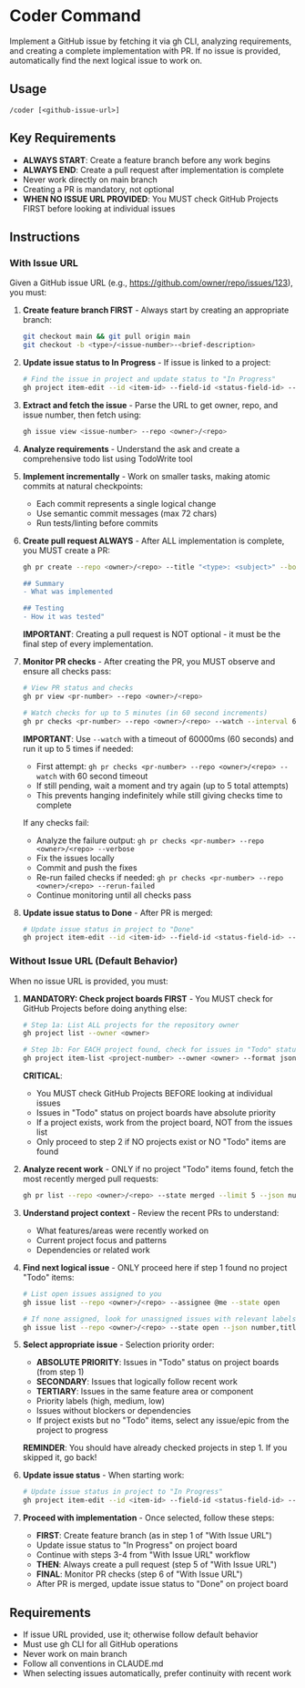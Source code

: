 # Coder Command

Implement a GitHub issue by fetching it via gh CLI, analyzing requirements, and creating a complete implementation with PR. If no issue is provided, automatically find the next logical issue to work on.

## Usage
```
/coder [<github-issue-url>]
```

## Key Requirements
- **ALWAYS START**: Create a feature branch before any work begins
- **ALWAYS END**: Create a pull request after implementation is complete
- Never work directly on main branch
- Creating a PR is mandatory, not optional
- **WHEN NO ISSUE URL PROVIDED**: You MUST check GitHub Projects FIRST before looking at individual issues

## Instructions

### With Issue URL
Given a GitHub issue URL (e.g., https://github.com/owner/repo/issues/123), you must:

1. **Create feature branch FIRST** - Always start by creating an appropriate branch:
   ```bash
   git checkout main && git pull origin main
   git checkout -b <type>/<issue-number>-<brief-description>
   ```

2. **Update issue status to In Progress** - If issue is linked to a project:
   ```bash
   # Find the issue in project and update status to "In Progress"
   gh project item-edit --id <item-id> --field-id <status-field-id> --project-id <project-id> --single-select-option-id <in-progress-option-id>
   ```

3. **Extract and fetch the issue** - Parse the URL to get owner, repo, and issue number, then fetch using:
   ```bash
   gh issue view <issue-number> --repo <owner>/<repo>
   ```

4. **Analyze requirements** - Understand the ask and create a comprehensive todo list using TodoWrite tool

5. **Implement incrementally** - Work on smaller tasks, making atomic commits at natural checkpoints:
   - Each commit represents a single logical change
   - Use semantic commit messages (max 72 chars)
   - Run tests/linting before commits

6. **Create pull request ALWAYS** - After ALL implementation is complete, you MUST create a PR:
   ```bash
   gh pr create --repo <owner>/<repo> --title "<type>: <subject>" --body "Closes #<issue-number>

   ## Summary
   - What was implemented

   ## Testing
   - How it was tested"
   ```

   **IMPORTANT**: Creating a pull request is NOT optional - it must be the final step of every implementation.

7. **Monitor PR checks** - After creating the PR, you MUST observe and ensure all checks pass:
   ```bash
   # View PR status and checks
   gh pr view <pr-number> --repo <owner>/<repo>

   # Watch checks for up to 5 minutes (in 60 second increments)
   gh pr checks <pr-number> --repo <owner>/<repo> --watch --interval 60
   ```

   **IMPORTANT**: Use `--watch` with a timeout of 60000ms (60 seconds) and run it up to 5 times if needed:
   - First attempt: `gh pr checks <pr-number> --repo <owner>/<repo> --watch` with 60 second timeout
   - If still pending, wait a moment and try again (up to 5 total attempts)
   - This prevents hanging indefinitely while still giving checks time to complete

   If any checks fail:
   - Analyze the failure output: `gh pr checks <pr-number> --repo <owner>/<repo> --verbose`
   - Fix the issues locally
   - Commit and push the fixes
   - Re-run failed checks if needed: `gh pr checks <pr-number> --repo <owner>/<repo> --rerun-failed`
   - Continue monitoring until all checks pass

8. **Update issue status to Done** - After PR is merged:
   ```bash
   # Update issue status in project to "Done"
   gh project item-edit --id <item-id> --field-id <status-field-id> --project-id <project-id> --single-select-option-id <done-option-id>
   ```

### Without Issue URL (Default Behavior)
When no issue URL is provided, you must:

1. **MANDATORY: Check project boards FIRST** - You MUST check for GitHub Projects before doing anything else:
   ```bash
   # Step 1a: List ALL projects for the repository owner
   gh project list --owner <owner>

   # Step 1b: For EACH project found, check for issues in "Todo" status
   gh project item-list <project-number> --owner <owner> --format json | jq '.items[] | select(.status == "Todo")'
   ```

   **CRITICAL**:
   - You MUST check GitHub Projects BEFORE looking at individual issues
   - Issues in "Todo" status on project boards have absolute priority
   - If a project exists, work from the project board, NOT from the issues list
   - Only proceed to step 2 if NO projects exist or NO "Todo" items are found

2. **Analyze recent work** - ONLY if no project "Todo" items found, fetch the most recently merged pull requests:
   ```bash
   gh pr list --repo <owner>/<repo> --state merged --limit 5 --json number,title,body,mergedAt --jq 'sort_by(.mergedAt) | reverse'
   ```

3. **Understand project context** - Review the recent PRs to understand:
   - What features/areas were recently worked on
   - Current project focus and patterns
   - Dependencies or related work

4. **Find next logical issue** - ONLY proceed here if step 1 found no project "Todo" items:
   ```bash
   # List open issues assigned to you
   gh issue list --repo <owner>/<repo> --assignee @me --state open

   # If none assigned, look for unassigned issues with relevant labels
   gh issue list --repo <owner>/<repo> --state open --json number,title,labels,body
   ```

5. **Select appropriate issue** - Selection priority order:
   - **ABSOLUTE PRIORITY**: Issues in "Todo" status on project boards (from step 1)
   - **SECONDARY**: Issues that logically follow recent work
   - **TERTIARY**: Issues in the same feature area or component
   - Priority labels (high, medium, low)
   - Issues without blockers or dependencies
   - If project exists but no "Todo" items, select any issue/epic from the project to progress

   **REMINDER**: You should have already checked projects in step 1. If you skipped it, go back!

6. **Update issue status** - When starting work:
   ```bash
   # Update issue status in project to "In Progress"
   gh project item-edit --id <item-id> --field-id <status-field-id> --project-id <project-id> --single-select-option-id <in-progress-option-id>
   ```

7. **Proceed with implementation** - Once selected, follow these steps:
   - **FIRST**: Create feature branch (as in step 1 of "With Issue URL")
   - Update issue status to "In Progress" on project board
   - Continue with steps 3-4 from "With Issue URL" workflow
   - **THEN**: Always create a pull request (step 5 of "With Issue URL")
   - **FINAL**: Monitor PR checks (step 6 of "With Issue URL")
   - After PR is merged, update issue status to "Done" on project board

## Requirements
- If issue URL provided, use it; otherwise follow default behavior
- Must use gh CLI for all GitHub operations
- Never work on main branch
- Follow all conventions in CLAUDE.md
- When selecting issues automatically, prefer continuity with recent work
